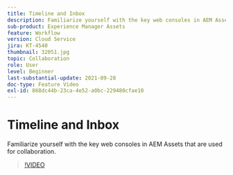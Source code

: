 ```yaml
---
title: Timeline and Inbox
description: Familiarize yourself with the key web consoles in AEM Assets that are used for collaboration.
sub-product: Experience Manager Assets
feature: Workflow
version: Cloud Service
jira: KT-4540
thumbnail: 32051.jpg
topic: Collaboration
role: User
level: Beginner
last-substantial-update: 2021-09-28
doc-type: Feature Video
exl-id: 868dc44b-23ca-4e52-a0bc-229480cfae10
---
```

# Timeline and Inbox

Familiarize yourself with the key web consoles in AEM Assets that are used for collaboration.

>[!VIDEO](https://video.tv.adobe.com/v/32051?quality=12&learn=on)
